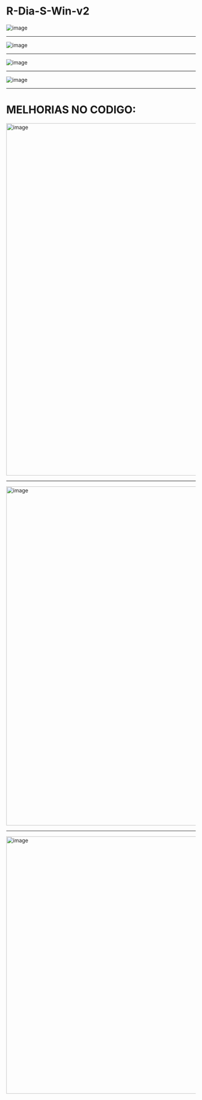 # R-Dia-S-Win-v2

![image](https://github.com/user-attachments/assets/9e84ea8c-4704-46d8-a0fc-c83b97b022f1)

------

![image](https://github.com/user-attachments/assets/c4879e26-2779-4090-ba70-f016c86db71f)

------

![image](https://github.com/user-attachments/assets/2d836b82-66a0-434a-997d-5d716581a0fc)

------

![image](https://github.com/user-attachments/assets/5a2c2260-bcd3-419f-89be-b84539a555b1)

------

# MELHORIAS NO CODIGO:


<img width="1920" height="935" alt="image" src="https://github.com/user-attachments/assets/325bb14a-c627-4f4d-a6a4-1dd3644f8fc4" />

---

<img width="1599" height="900" alt="image" src="https://github.com/user-attachments/assets/317dd38f-74f8-4bc0-ab84-3ff59723b85e" />

---

<img width="1308" height="683" alt="image" src="https://github.com/user-attachments/assets/78e84d2e-1f7d-4e0a-95a0-2015b7aed564" />
